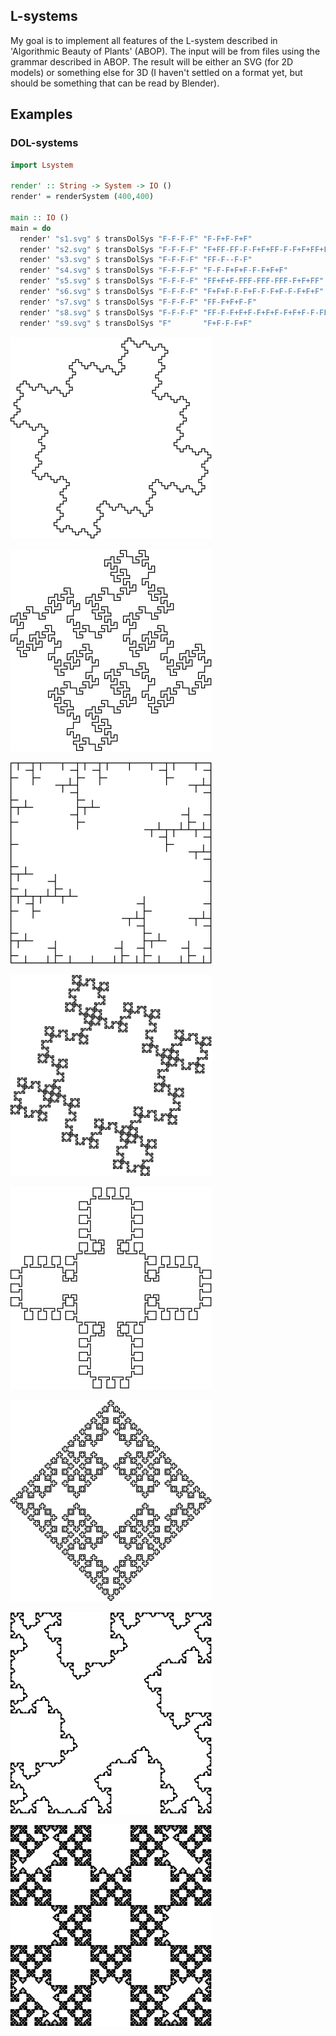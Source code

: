 ## L-systems

My goal is to implement all features of the L-system described in 'Algorithmic
Beauty of Plants' (ABOP). The input will be from files using the grammar
described in ABOP. The result will be either an SVG (for 2D models) or
something else for 3D (I haven't settled on a format yet, but should be
something that can be read by Blender).

## Examples

### DOL-systems

``` haskell
import Lsystem

render' :: String -> System -> IO ()
render' = renderSystem (400,400)

main :: IO ()
main = do
  render' "s1.svg" $ transDolSys "F-F-F-F" "F-F+F-F+F"                      3
  render' "s2.svg" $ transDolSys "F-F-F-F" "F+FF-FF-F-F+F+FF-F-F+F+FF+FF-F" 2
  render' "s3.svg" $ transDolSys "F-F-F-F" "FF-F--F-F"                      3
  render' "s4.svg" $ transDolSys "F-F-F-F" "F-F-F+F+F-F-F+F+F"              3
  render' "s5.svg" $ transDolSys "F-F-F-F" "FF+F+F-FFF-FFF-FFF-F+F+FF"      2
  render' "s6.svg" $ transDolSys "F-F-F-F" "F+F+F-F-F+F-F-F+F-F-F+F+F"      3
  render' "s7.svg" $ transDolSys "F-F-F-F" "FF-F+F+F-F"                     4
  render' "s8.svg" $ transDolSys "F-F-F-F" "FF-F-F+F+F-F+F+F-F+F+F-F-FF"    4
  render' "s9.svg" $ transDolSys "F"       "F+F-F-F+F"                      5
```

![n=2 a=90 w=F-F-F-F F->FF+F+F-FFF-FFF-FFF-F+F+FF](images/s1.png)

![n=3 a=90 w=F-F-F-F F->FF-F--F-F](images/s2.png)

![n=3 a=90 w=F-F-F-F F->F+F+F-F-F+F-F-F+F-F-F+F+F](images/s3.png)

![n=3 a=90 w=F-F-F-F F->F-F+F-F+F](images/s4.png)

![n=3 a=90 w=F-F-F-F F->F-F-F+F+F-F-F+F+F](images/s5.png)

![n=4 a=90 w=F-F-F-F F->FF-F+F+F-F](images/s6.png)

![n=4 a=90 w=F-F-F-F F->FF-F-F+F+F-F+F+F-F+F+F-F-FF](images/s7.png)

![n=5 a=90 w=F F->F+F-F-F+F](images/s8.png)
